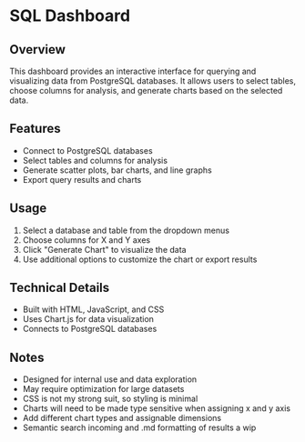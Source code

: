 # SQL Dashboard

## Overview
This dashboard provides an interactive interface for querying and visualizing data from PostgreSQL databases. It allows users to select tables, choose columns for analysis, and generate charts based on the selected data. 

## Features
- Connect to PostgreSQL databases
- Select tables and columns for analysis  
- Generate scatter plots, bar charts, and line graphs
- Export query results and charts

## Usage
1. Select a database and table from the dropdown menus
2. Choose columns for X and Y axes
3. Click "Generate Chart" to visualize the data
4. Use additional options to customize the chart or export results

## Technical Details
- Built with HTML, JavaScript, and CSS
- Uses Chart.js for data visualization
- Connects to PostgreSQL databases

## Notes
- Designed for internal use and data exploration
- May require optimization for large datasets
- CSS is not my strong suit, so styling is minimal
- Charts will need to be made type sensitive when assigning x and y axis
- Add different chart types and assignable dimensions
- Semantic search incoming and .md formatting of results a wip

